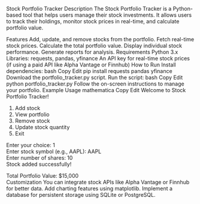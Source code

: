 Stock Portfolio Tracker
Description
The Stock Portfolio Tracker is a Python-based tool that helps users manage their stock investments. It allows users to track their holdings, monitor stock prices in real-time, and calculate portfolio value.

Features
Add, update, and remove stocks from the portfolio.
Fetch real-time stock prices.
Calculate the total portfolio value.
Display individual stock performance.
Generate reports for analysis.
Requirements
Python 3.x
Libraries: requests, pandas, yfinance
An API key for real-time stock prices (if using a paid API like Alpha Vantage or Finnhub)
How to Run
Install dependencies:
bash
Copy
Edit
pip install requests pandas yfinance
Download the portfolio_tracker.py script.
Run the script:
bash
Copy
Edit
python portfolio_tracker.py
Follow the on-screen instructions to manage your portfolio.
Example Usage
mathematica
Copy
Edit
Welcome to Stock Portfolio Tracker!  

1. Add stock  
2. View portfolio  
3. Remove stock  
4. Update stock quantity  
5. Exit  

Enter your choice: 1  
Enter stock symbol (e.g., AAPL): AAPL  
Enter number of shares: 10  
Stock added successfully!  

Total Portfolio Value: $15,000  
Customization
You can integrate stock APIs like Alpha Vantage or Finnhub for better data.
Add charting features using matplotlib.
Implement a database for persistent storage using SQLite or PostgreSQL.
